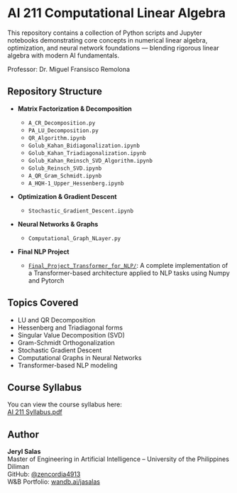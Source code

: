 # AI 211 Computational Linear Algebra 

This repository contains a collection of Python scripts and Jupyter notebooks demonstrating core concepts in numerical linear algebra, optimization, and neural network foundations — blending rigorous linear algebra with modern AI fundamentals.

Professor: Dr. Miguel Fransisco Remolona

## Repository Structure

- **Matrix Factorization & Decomposition**
  - `A_CR_Decomposition.py`
  - `PA_LU_Decomposition.py`
  - `QR_Algorithm.ipynb`
  - `Golub_Kahan_Bidiagonalization.ipynb`
  - `Golub_Kahan_Triadiagonalization.ipynb`
  - `Golub_Kahan_Reinsch_SVD_Algorithm.ipynb`
  - `Golub_Reinsch_SVD.ipynb`
  - `A_QR_Gram_Schmidt.ipynb`
  - `A_HQH-1_Upper_Hessenberg.ipynb`

- **Optimization & Gradient Descent**
  - `Stochastic_Gradient_Descent.ipynb`

- **Neural Networks & Graphs**
  - `Computational_Graph_NLayer.py`

- **Final NLP Project**
  - [`Final_Project_Transformer_for_NLP/`](./Final_Project_Transformer_for_NLP/): A complete implementation of a Transformer-based architecture applied to NLP tasks using Numpy and Pytorch

## Topics Covered

- LU and QR Decomposition
- Hessenberg and Triadiagonal forms
- Singular Value Decomposition (SVD)
- Gram-Schmidt Orthogonalization
- Stochastic Gradient Descent
- Computational Graphs in Neural Networks
- Transformer-based NLP modeling

## Course Syllabus

You can view the course syllabus here:  
[AI 211 Syllabus.pdf](./AI%20211%20Syllabus.pdf)

## Author

**Jeryl Salas**  
Master of Engineering in Artificial Intelligence – University of the Philippines Diliman  
GitHub: [@zencordia4913](https://github.com/zencordia4913)  
W&B Portfolio: [wandb.ai/jasalas](https://wandb.ai/jasalas)

